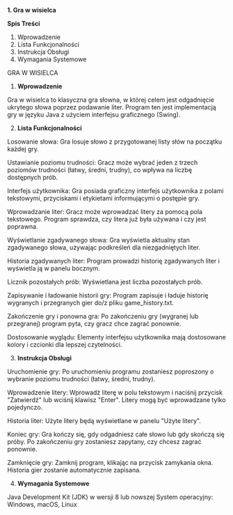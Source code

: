 **1. Gra w wisielca**

**Spis Treści**
1. Wprowadzenie
2. Lista Funkcjonalności
3. Instrukcja Obsługi
4. Wymagania Systemowe

 GRA W WISIELCA

 1. **Wprowadzenie**
   
Gra w wisielca to klasyczna gra słowna, w której celem jest odgadnięcie ukrytego słowa poprzez podawanie liter. Program ten jest implementacją gry w języku Java z użyciem interfejsu graficznego (Swing).


 2. **Lista Funkcjonalności**
   
Losowanie słowa:
Gra losuje słowo z przygotowanej listy słów na początku każdej gry.

Ustawianie poziomu trudności:
Gracz może wybrać jeden z trzech poziomów trudności (łatwy, średni, trudny), co wpływa na liczbę dostępnych prób.

Interfejs użytkownika:
Gra posiada graficzny interfejs użytkownika z polami tekstowymi, przyciskami i etykietami informującymi o postępie gry.

Wprowadzanie liter:
Gracz może wprowadzać litery za pomocą pola tekstowego. Program sprawdza, czy litera już była używana i czy jest poprawna.

Wyświetlanie zgadywanego słowa:
Gra wyświetla aktualny stan zgadywanego słowa, używając podkreśleń dla niezgadniętych liter.

Historia zgadywanych liter:
Program prowadzi historię zgadywanych liter i wyświetla ją w panelu bocznym.

Licznik pozostałych prób:
Wyświetlana jest liczba pozostałych prób.

Zapisywanie i ładowanie historii gry:
Program zapisuje i ładuje historię wygranych i przegranych gier do/z pliku game_history.txt.

Zakończenie gry i ponowna gra:
Po zakończeniu gry (wygranej lub przegranej) program pyta, czy gracz chce zagrać ponownie.

Dostosowanie wyglądu:
Elementy interfejsu użytkownika mają dostosowane kolory i czcionki dla lepszej czytelności.

 3. **Instrukcja Obsługi**

Uruchomienie gry:
Po uruchomieniu programu zostaniesz poproszony o wybranie poziomu trudności (łatwy, średni, trudny).

Wprowadzenie litery:
Wprowadź literę w polu tekstowym i naciśnij przycisk "Zatwierdź" lub wciśnij klawisz "Enter". Litery mogą być wprowadzane tylko pojedynczo.

Historia liter:
Użyte litery będą wyświetlane w panelu "Użyte litery".

Koniec gry:
Gra kończy się, gdy odgadniesz całe słowo lub gdy skończą się próby. Po zakończeniu gry zostaniesz zapytany, czy chcesz zagrać ponownie.

Zamknięcie gry:
Zamknij program, klikając na przycisk zamykania okna. Historia gier zostanie automatycznie zapisana.

 4. **Wymagania Systemowe**

   
Java Development Kit (JDK) w wersji 8 lub nowszej
System operacyjny: Windows, macOS, Linux
